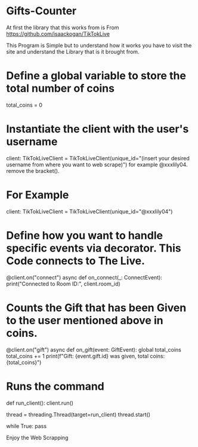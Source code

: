# Gifts-Counter

At first the library that this works from is From https://github.com/isaackogan/TikTokLive

This Program is Simple but to understand how it works you have to visit the site and understand the Library that is it brought from.

# Define a global variable to store the total number of coins
total_coins = 0

# Instantiate the client with the user's username
client: TikTokLiveClient = TikTokLiveClient(unique_id="(insert your desired username from where you want to web scrape)") for example @xxxlily04. remove the bracket().
# For Example
client: TikTokLiveClient = TikTokLiveClient(unique_id="@xxxlily04")

# Define how you want to handle specific events via decorator. This Code connects to The Live.
@client.on("connect")
async def on_connect(_: ConnectEvent):
    print("Connected to Room ID:", client.room_id)
# Counts the Gift that has been Given to the user mentioned above in coins.
@client.on("gift")
async def on_gift(event: GiftEvent):
    global total_coins
    total_coins += 1
    print(f"Gift: {event.gift.id} was given, total coins: {total_coins}")
# Runs the command
def run_client():
    client.run()


thread = threading.Thread(target=run_client)
thread.start()

while True:
    pass

Enjoy the Web Scrapping
